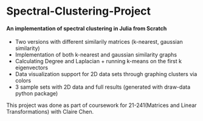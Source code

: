 # Spectral-Clustering-Project

#### An implementation of spectral clustering in Julia from Scratch

- Two versions with different similarily matrices (k-nearest, gaussian similarity)
- Implementation of both k-nearest and gaussian similarity graphs
- Calculating Degree and Laplacian + running k-means on the first k eigenvectors
- Data visualization support for 2D data sets through graphing clusters via colors
- 3 sample sets with 2D data and full results (generated with draw-data python package)

This project was done as part of coursework for 21-241(Matrices and Linear Transformations) with Claire Chen. 
